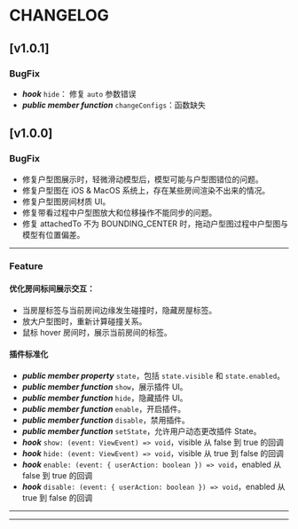 # CHANGELOG

## [v1.0.1]

### BugFix
- ***hook*** `hide`： 修复 `auto` 参数错误
- ***public member function*** `changeConfigs`：函数缺失

## [v1.0.0]

### BugFix
- 修复户型图展示时，轻微滑动模型后，模型可能与户型图错位的问题。
- 修复户型图在 iOS & MacOS 系统上，存在某些房间渲染不出来的情况。
- 修复户型图房间材质 UI。
- 修复带看过程中户型图放大和位移操作不能同步的问题。
- 修复 attachedTo 不为 BOUNDING_CENTER 时，拖动户型图过程中户型图与模型有位置偏差。

---

### Feature
#### 优化房间标间展示交互：
- 当房屋标签与当前房间边缘发生碰撞时，隐藏房屋标签。
- 放大户型图时，重新计算碰撞关系。
- 鼠标 hover 房间时，展示当前房间的标签。

#### 插件标准化
- ***public member property*** `state`，包括 `state.visible` 和 `state.enabled`。
- ***public member function*** `show`，展示插件 UI。
- ***public member function*** `hide`，隐藏插件 UI。
- ***public member function*** `enable`，开启插件。
- ***public member function*** `disable`，禁用插件。
- ***public member function*** `setState`，允许用户动态更改插件 State。
- ***hook*** `show: (event: ViewEvent) => void`，visible 从 false 到 true 的回调
- ***hook*** `hide: (event: ViewEvent) => void`，visible 从 true 到 false 的回调
- ***hook*** `enable: (event: { userAction: boolean }) => void`，enabled 从 false 到 true 的回调
- ***hook*** `disable: (event: { userAction: boolean }) => void`，enabled 从 true 到 false 的回调

---
---